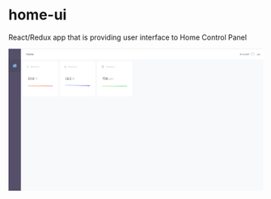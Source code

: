 # home-ui
React/Redux app that is providing user interface to Home Control Panel

![Screenshot](UI.png)